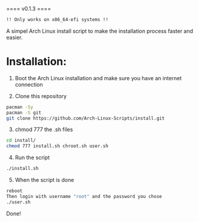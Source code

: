 ==== v0.1.3 ====                             
```bash
!! Only works on x86_64-efi systems !!
```
A simpel Arch Linux install script to make the installation process faster and easier.

# Installation:
1. Boot the Arch Linux installation and make sure you have an internet connection

2. Clone this repository
```bash
pacman -Sy
pacman -S git
git clone https://github.com/Arch-Linux-Scripts/install.git 
```

3. chmod 777 the .sh files
```bash
cd install/
chmod 777 install.sh chroot.sh user.sh
```

4. Run the script
```bash
./install.sh 
```

5. When the script is done
```bash
reboot
Then login with username "root" and the password you chose
./user.sh
```
Done!
